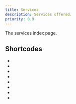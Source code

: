 ```yaml
---
title: Services
description: Services offered.
priority: 0.9
---
```


The services index page.

## Shortcodes
* [**version**]: [version]
* [**name**]: [name]
* [**menu**]: [menu]
* [**dateFormatted**]: [dateFormatted]
* [**nowYear**]: [nowYear]
* [**url**]: [url]
* [**root**]: [root]
* [**rootURL**]: [rootURL]
